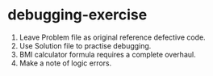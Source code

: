# debugging-exercise

1. Leave Problem file as original reference defective code.
2. Use Solution file to practise debugging.
3. BMI calculator formula requires a complete overhaul.
4. Make a note of logic errors.

